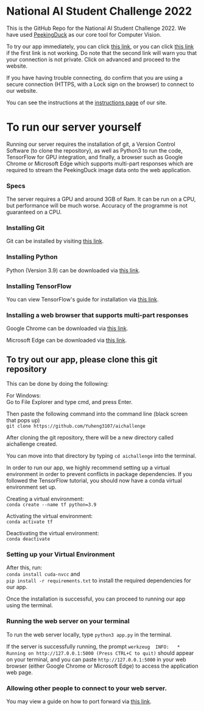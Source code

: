 # National AI Student Challenge 2022
This is the GitHub Repo for the National AI Student Challenge 2022. We have used [PeekingDuck](https://github.com/aisingapore/PeekingDuck) as our core tool for Computer Vision.

To try our app immediately, you can click [this link](https://fitai.click), or you can click [this link](https://fitai.ddns.net) if the first link is not working. Do note that the second link will warn you that your connection is not private. Click on advanced and proceed to the website.

If you have having trouble connecting, do confirm that you are using a secure connection (HTTPS, with a Lock sign on the browser) to connect to our website.

You can see the instructions at the [instructions page](https://fitai.click/instructions) of our site.

# To run our server yourself
Running our server requires the installation of git, a Version Control Software (to clone the repository), as well as Python3 to run the code, TensorFlow for GPU integration, and finally, a browser such as Google Chrome or Microsoft Edge which supports multi-part responses which are required to stream the PeekingDuck image data onto the web application. 

### Specs
The server requires a GPU and around 3GB of Ram. It can be run on a CPU, but performance will be much worse. Accuracy of the programme is not guaranteed on a CPU.

### Installing Git
Git can be installed by visiting [this link](https://git-scm.com/downloads).

### Installing Python
Python (Version 3.9) can be downloaded via [this link](https://www.python.org/downloads/).

### Installing TensorFlow
You can view TensorFlow's guide for installation via [this link](https://www.tensorflow.org/install/pip).

### Installing a web browser that supports multi-part responses
Google Chrome can be downloaded via [this link](https://www.google.com/intl/en_sg/chrome/).

Microsoft Edge can be downloaded via [this link](https://www.microsoft.com/en-us/edge).

## To try out our app, please clone this git repository

This can be done by doing the following:

For Windows:  
Go to File Explorer and type cmd, and press Enter.  

Then paste the following command into the command line (black screen that pops up)    
```git clone https://github.com/Yuheng3107/aichallenge```

After cloning the git repository, there will be a new directory
called aichallenge created. 

You can move into that directory by typing ```cd aichallenge``` into the terminal.

In order to run our app, we highly recommend setting up a virtual environment in order to prevent conflicts in package dependencies. If you followed the TensorFlow tutorial, you should now have a conda virtual environment set up.

Creating a virtual environment:   
```conda create --name tf python=3.9```  

Activating the virtual environment:  
```conda activate tf```  

Deactivating the virtual environment:   
```conda deactivate``` 

### Setting up your Virtual Environment

After this, run:   
```conda install cuda-nvcc``` and   
```pip install -r requirements.txt```
 to install the required dependencies for our app.  

Once the installation is successful, you can proceed to running our app using the terminal.

### Running the web server on your terminal
To run the web server locally, type    ```python3 app.py```    in the terminal.

If the server is successfully running, the prompt
```werkzeug  INFO:   * Running on http://127.0.0.1:5000 (Press CTRL+C to quit)``` should appear on your terminal, and you can paste ```http://127.0.0.1:5000``` in your web browser (either Google Chrome or Microsoft Edge) to access the application web page.

### Allowing other people to connect to your web server.
You may view a guide on how to port forward via [this link](https://www.lifewire.com/how-to-port-forward-4163829).
